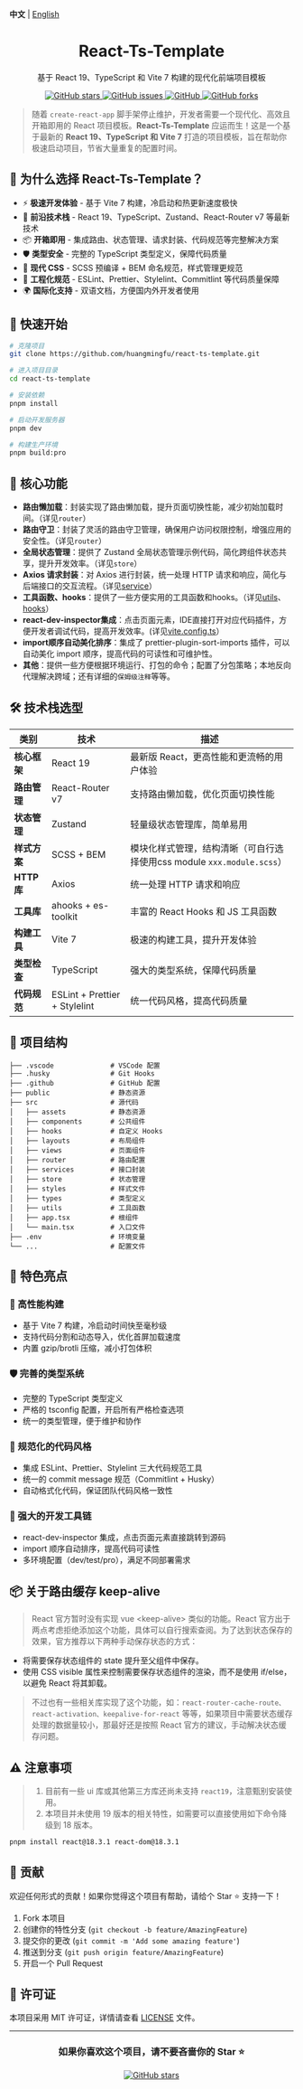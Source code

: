 **中文** | [English](./README.en-US.md)

<!-- <p align="center">
  <img src="https://user-images.githubusercontent.com/logo-url.png" alt="React-Ts-Template Logo" width="120" />
</p> -->

<h1 align="center">React-Ts-Template</h1>

<p align="center">
  基于 React 19、TypeScript 和 Vite 7 构建的现代化前端项目模板
</p>

<p align="center">
  <a href="https://github.com/huangmingfu/react-ts-template/stargazers">
    <img src="https://img.shields.io/github/stars/huangmingfu/react-ts-template" alt="GitHub stars">
  </a>
  <a href="https://github.com/huangmingfu/react-ts-template/issues">
    <img src="https://img.shields.io/github/issues/huangmingfu/react-ts-template" alt="GitHub issues">
  </a>
  <a href="https://github.com/huangmingfu/react-ts-template/blob/main/LICENSE">
    <img src="https://img.shields.io/github/license/huangmingfu/react-ts-template" alt="GitHub">
  </a>
  <a href="https://github.com/huangmingfu/react-ts-template/network/members">
    <img src="https://img.shields.io/github/forks/huangmingfu/react-ts-template" alt="GitHub forks">
  </a>
</p>

> 随着 `create-react-app` 脚手架停止维护，开发者需要一个现代化、高效且开箱即用的 React 项目模板。**React-Ts-Template** 应运而生！这是一个基于最新的 **React 19、TypeScript 和 Vite 7** 打造的项目模板，旨在帮助你极速启动项目，节省大量重复的配置时间。

## 🌟 为什么选择 React-Ts-Template？

- ⚡ **极速开发体验** - 基于 Vite 7 构建，冷启动和热更新速度极快
- 🚀 **前沿技术栈** - React 19、TypeScript、Zustand、React-Router v7 等最新技术
- 📦 **开箱即用** - 集成路由、状态管理、请求封装、代码规范等完整解决方案
- 🛡️ **类型安全** - 完整的 TypeScript 类型定义，保障代码质量
- 🎨 **现代 CSS** - SCSS 预编译 + BEM 命名规范，样式管理更规范
- 🔧 **工程化规范** - ESLint、Prettier、Stylelint、Commitlint 等代码质量保障
- 🌍 **国际化支持** - 双语文档，方便国内外开发者使用

## 🚀 快速开始

```bash
# 克隆项目
git clone https://github.com/huangmingfu/react-ts-template.git

# 进入项目目录
cd react-ts-template

# 安装依赖
pnpm install

# 启动开发服务器
pnpm dev

# 构建生产环境
pnpm build:pro
```

## 🧩 核心功能

- **路由懒加载**：封装实现了路由懒加载，提升页面切换性能，减少初始加载时间。（详见`router`）
- **路由守卫**：封装了灵活的路由守卫管理，确保用户访问权限控制，增强应用的安全性。（详见`router`）
- **全局状态管理**：提供了 Zustand 全局状态管理示例代码，简化跨组件状态共享，提升开发效率。（详见`store`）
- **Axios 请求封装**：对 Axios 进行封装，统一处理 HTTP 请求和响应，简化与后端接口的交互流程。（详见[service](./src/services)）
- **工具函数、hooks**：提供了一些方便实用的工具函数和hooks。（详见[utils](./src/utils)、[hooks](./src/hooks)）
- **react-dev-inspector集成**：点击页面元素，IDE直接打开对应代码插件，方便开发者调试代码，提高开发效率。(详见[vite.config.ts](./vite.config.ts)）
- **import顺序自动美化排序**：集成了 prettier-plugin-sort-imports 插件，可以自动美化 import 顺序，提高代码的可读性和可维护性。
- **其他**：提供一些方便根据环境运行、打包的命令；配置了分包策略；本地反向代理解决跨域；还有详细的`保姆级注释`等等。

## 🛠 技术栈选型

| 类别 | 技术 | 描述 |
| --- | --- | --- |
| **核心框架** | React 19 | 最新版 React，更高性能和更流畅的用户体验 |
| **路由管理** | React-Router v7 | 支持路由懒加载，优化页面切换性能 |
| **状态管理** | Zustand | 轻量级状态管理库，简单易用 |
| **样式方案** | SCSS + BEM | 模块化样式管理，结构清晰（可自行选择使用css module `xxx.module.scss`） |
| **HTTP库** | Axios | 统一处理 HTTP 请求和响应 |
| **工具库** | ahooks + es-toolkit | 丰富的 React Hooks 和 JS 工具函数 |
| **构建工具** | Vite 7 | 极速的构建工具，提升开发体验 |
| **类型检查** | TypeScript | 强大的类型系统，保障代码质量 |
| **代码规范** | ESLint + Prettier + Stylelint | 统一代码风格，提高代码质量 |

## 📁 项目结构

```
├── .vscode              # VSCode 配置
├── .husky               # Git Hooks
├── .github              # GitHub 配置
├── public               # 静态资源
├── src                  # 源代码
│   ├── assets           # 静态资源
│   ├── components       # 公共组件
│   ├── hooks            # 自定义 Hooks
│   ├── layouts          # 布局组件
│   ├── views            # 页面组件
│   ├── router           # 路由配置
│   ├── services         # 接口封装
│   ├── store            # 状态管理
│   ├── styles           # 样式文件
│   ├── types            # 类型定义
│   ├── utils            # 工具函数
│   ├── app.tsx          # 根组件
│   └── main.tsx         # 入口文件
├── .env                 # 环境变量
└── ...                  # 配置文件
```

## 🎯 特色亮点

### 🚀 高性能构建

- 基于 Vite 7 构建，冷启动时间快至毫秒级
- 支持代码分割和动态导入，优化首屏加载速度
- 内置 gzip/brotli 压缩，减小打包体积

### 🛡️ 完善的类型系统

- 完整的 TypeScript 类型定义
- 严格的 tsconfig 配置，开启所有严格检查选项
- 统一的类型管理，便于维护和协作

### 🎨 规范化的代码风格

- 集成 ESLint、Prettier、Stylelint 三大代码规范工具
- 统一的 commit message 规范（Commitlint + Husky）
- 自动格式化代码，保证团队代码风格一致性

### 🔧 强大的开发工具链

- react-dev-inspector 集成，点击页面元素直接跳转到源码
- import 顺序自动排序，提高代码可读性
- 多环境配置（dev/test/pro），满足不同部署需求

## 📦 关于路由缓存 keep-alive

> React 官方暂时没有实现 vue \<keep-alive\> 类似的功能。React 官方出于两点考虑拒绝添加这个功能，具体可以自行搜索查阅。为了达到状态保存的效果，官方推荐以下两种手动保存状态的方式：

- 将需要保存状态组件的 state 提升至父组件中保存。
- 使用 CSS visible 属性来控制需要保存状态组件的渲染，而不是使用 if/else，以避免 React 将其卸载。

> 不过也有一些相关库实现了这个功能，如：`react-router-cache-route、react-activation、keepalive-for-react` 等等，如果项目中需要状态缓存处理的数据量较小，那最好还是按照 React 官方的建议，手动解决状态缓存问题。

## ⚠️ 注意事项

> 1. 目前有一些 ui 库或其他第三方库还尚未支持 `react19`，注意甄别安装使用。
> 2. 本项目并未使用 19 版本的相关特性，如需要可以直接使用如下命令降级到 18 版本。

```bash
pnpm install react@18.3.1 react-dom@18.3.1
```

## 🤝 贡献

欢迎任何形式的贡献！如果你觉得这个项目有帮助，请给个 Star ⭐ 支持一下！

1. Fork 本项目
2. 创建你的特性分支 (`git checkout -b feature/AmazingFeature`)
3. 提交你的更改 (`git commit -m 'Add some amazing feature'`)
4. 推送到分支 (`git push origin feature/AmazingFeature`)
5. 开启一个 Pull Request

## 📄 许可证

本项目采用 MIT 许可证，详情请查看 [LICENSE](./LICENSE) 文件。

---

<h3 align="center">如果你喜欢这个项目，请不要吝啬你的 Star ⭐</h3>

<p align="center">
  <a href="https://github.com/huangmingfu/react-ts-template">
    <img src="https://img.shields.io/github/stars/huangmingfu/react-ts-template?style=social" alt="GitHub stars">
  </a>
</p>
